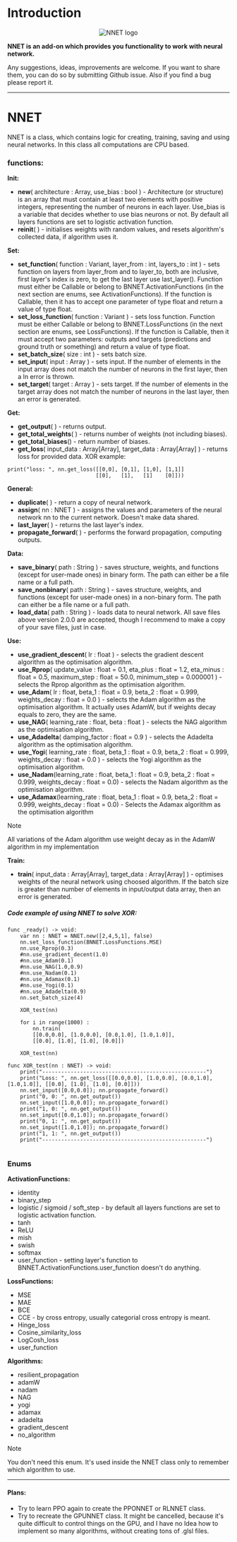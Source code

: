 # Introduction 
<div style="text-align:center; image-rendering: -webkit-optimize-contrast; image-rendering: crisp-edges; image-rendering: pixelated;">
  <img src="https://i.postimg.cc/7689k1gx/NNET-logo.png" alt="NNET logo" />
</div>

**NNET is an add-on which provides you functionality to work with neural network.**

Any suggestions, ideas, improvements are welcome. If you want to share them, you can do so by submitting Github issue. Also if you find a bug please report it.

---
# NNET

NNET is a class, which contains logic for creating, training, saving and using neural networks. In this class all computations are CPU based.

### functions:
   **Init:**
   - **new**( architecture : Array, use_bias : bool ) - Architecture (or structure) is an array that must contain at least two elements with positive integers, representing the number of neurons in each layer. Use_bias is a variable that decides whether to use bias neurons or not. By default all layers functions are set to logistic activation function.
   - **reinit**( ) - initialises weights with random values, and resets algorithm's collected data, if algorithm uses it.

   **Set:**
   - **set_function**( function : Variant, layer_from : int, layers_to : int ) - sets function on layers from layer_from and to layer_to, both are inclusive, first layer's index is zero, to get the last layer use last_layer(). Function must either be Callable or belong to BNNET.ActivationFunctions (in the next section are enums, see ActivationFunctions). If the function is Callable, then it has to accept one parameter of type float and return a value of type float.
   - **set_loss_function**( function : Variant ) - sets loss function. Function must be either Callable or belong to BNNET.LossFunctions (in the next section are enums, see LossFunctions). If the function is Callable, then it must accept two parameters: outputs and targets (predictions and ground truth or something) and return a value of type float.
   - **set_batch_size**( size : int ) - sets batch size.
   - **set_input**( input : Array ) - sets input. If the number of elements in the input array does not match the number of neurons in the first layer, then a ln error is thrown.
   - **set_target**( target : Array ) - sets target. If the number of elements in the target array does not match the number of neurons in the last layer, then an error is generated.

**Get:**
   - **get_output**( ) - returns output.
   - **get_total_weights**( ) - returns number of weights (not including biases).
   - **get_total_biases**() - return number of biases.
   - **get_loss**( input_data : Array\[Array], target_data : Array\[Array] ) - returns loss for provided data. XOR example:
```GDScript
print("loss: ", nn.get_loss([[0,0], [0,1], [1,0], [1,1]] 
                            [[0],   [1],   [1]    [0]]))
```

**General:**
   - **duplicate**( ) - return a copy of neural network.
   - **assign**( nn : NNET ) - assigns the values and parameters of the neural network nn to the current network. Doesn't make data shared.
   - **last_layer**( ) - returns the last layer's index.
   - **propagate_forward**( ) - performs the forward propagation, computing outputs.

**Data:**
   - **save_binary**( path : String ) - saves structure, weights, and functions (except for user-made ones) in binary form. The path can either be a file name or a full path.
   - **save_nonbinary**( path : String ) - saves structure, weights, and functions (except for user-made ones) in a non-binary form. The path can either be a file name or a full path.
   - **load_data**( path : String ) - loads data to neural network. All save files above version 2.0.0 are accepted, though I recommend to make a copy of your save files, just in case.

**Use:**
   - **use_gradient_descent**( lr : float ) - selects the gradient descent algorithm as the optimisation algorithm.
   - **use_Rprop**( update_value : float = 0.1, eta_plus : float = 1.2, eta_minus : float = 0.5, maximum_step : float = 50.0, minimum_step = 0.000001 ) - selects the Rprop algorithm as the optimisation algorithm.
   - **use_Adam**( lr : float, beta_1 : float = 0.9, beta_2 : float = 0.999, weights_decay : float = 0.0 ) - selects the Adam algorithm as the optimisation algorithm. It actually uses AdamW, but if weights decay equals to zero, they are the same.
   - **use_NAG**( learning_rate : float, beta : float ) - selects the NAG algorithm as the optimisation algorithm.
   - **use_Adadelta**( damping_factor : float = 0.9 ) - selects the Adadelta algorithm as the optimisation algorithm.
   - **use_Yogi**( learning_rate : float, beta_1 : float = 0.9, beta_2 : float = 0.999, weights_decay : float = 0.0 ) - selects the Yogi algorithm as the optimisation algorithm.
   - **use_Nadam**(learning_rate : float, beta_1 : float = 0.9, beta_2 : float = 0.999, weights_decay : float = 0.0) - selects the Nadam algorithm as the optimisation algorithm.
   - **use_Adamax**(learning_rate : float, beta_1 : float = 0.9, beta_2 : float = 0.999, weights_decay : float = 0.0) - Selects the Adamax algorithm as the optimisation algorithm

> [!NOTE]
>    All variations of the Adam algorithm use weight decay as in the AdamW algorithm in my implementation

**Train:**
   - **train**( input_data : Array\[Array], target_data : Array\[Array] ) - optimises weights of the neural network using choosed algorithm. If the batch size is greater than number of elements in input/output data array, then an error is generated.

##### Code example of using NNET to solve XOR:
```GDScript
func _ready() -> void:
	var nn : NNET = NNET.new([2,4,5,1], false)
	nn.set_loss_function(BNNET.LossFunctions.MSE)
	nn.use_Rprop(0.3)
	#nn.use_gradient_decent(1.0)
	#nn.use_Adam(0.1)
	#nn.use_NAG(1.0,0.9)
	#nn.use_Nadam(0.1)
	#nn.use_Adamax(0.1)
	#nn.use_Yogi(0.1)
	#nn.use_Adadelta(0.9)
	nn.set_batch_size(4)
	
	XOR_test(nn)
	
	for i in range(1000) :
		nn.train(
		[[0.0,0.0], [1.0,0.0], [0.0,1.0], [1.0,1.0]],
		[[0.0], [1.0], [1.0], [0.0]])
	
	XOR_test(nn)

func XOR_test(nn : NNET) -> void:
	print("----------------------------------------------------")
	print("Loss: ", nn.get_loss([[0.0,0.0], [1.0,0.0], [0.0,1.0], [1.0,1.0]], [[0.0], [1.0], [1.0], [0.0]]))
	nn.set_input([0.0,0.0]); nn.propagate_forward()
	print("0, 0: ", nn.get_output())
	nn.set_input([1.0,0.0]); nn.propagate_forward()
	print("1, 0: ", nn.get_output())
	nn.set_input([0.0,1.0]); nn.propagate_forward()
	print("0, 1: ", nn.get_output())
	nn.set_input([1.0,1.0]); nn.propagate_forward()
	print("1, 1: ", nn.get_output())
	print("----------------------------------------------------")
	
```


### Enums

**ActivationFunctions:**
   - identity
   - binary_step
   - logistic / sigmoid / soft_step - by default all layers functions are set to logistic activation function.
   - tanh
   - ReLU
   - mish
   - swish
   - softmax
   - user_function - setting layer's function to BNNET.ActivationFunctions.user_function doesn't do anything.

**LossFunctions:**
   - MSE
   - MAE
   - BCE
   - CCE - by cross entropy, usually categorial cross entropy is meant.
   - Hinge_loss
   - Cosine_similarity_loss
   - LogCosh_loss
   - user_function

**Algorithms:**
   - resilient_propagation
   - adamW
   - nadam
   - NAG
   - yogi
   - adamax
   - adadelta
   - gradient_descent
   - no_algorithm
>[!NOTE]
> You don't need this enum. It's used inside the NNET class only to remember which algorithm to use.

---

#### Plans:
- Try to learn PPO again to create the PPONNET or RLNNET class.
- Try to recreate the GPUNNET class. It might be cancelled, because it's quite difficult to control things on the GPU, and I have no Idea how to implement so many algorithms, without creating tons of .glsl files.
